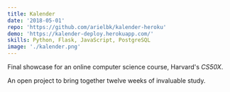 ```yaml
---
title: Kalender
date: '2018-05-01'
repo: 'https://github.com/arielbk/kalender-heroku'
demo: 'https://kalender-deploy.herokuapp.com/'
skills: Python, Flask, JavaScript, PostgreSQL
image: './kalender.png'
---
```

Final showcase for an online computer science course, Harvard's *CS50X*.

An open project to bring together twelve weeks of invaluable study.